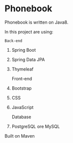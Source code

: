 # Phonebook

Phonebook is written on Java8.

In this project are using:

	Back-end

1. Spring Boot
2. Spring Data JPA
3. Thymeleaf

	Front-end

4. Bootstrap
5. CSS
6. JavaScript

	Database

7. PostgreSQL ore MySQL

 Built on Maven